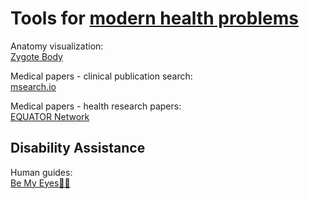 
# Tools for [modern health problems](https://notageni.us/health/)

Anatomy visualization:  
[Zygote Body](https://www.zygotebody.com/)

Medical papers - clinical publication search:  
[msearch.io](https://msearch.io/)

Medical papers - health research papers:  
[EQUATOR Network](https://www.equator-network.org/)

## Disability Assistance

Human guides:  
[Be My Eyes🍎🤖](https://www.bemyeyes.com/)
